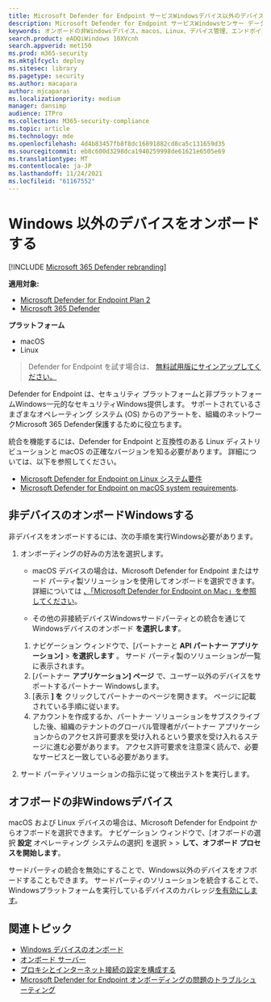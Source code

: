 ```yaml
---
title: Microsoft Defender for Endpoint サービスWindowsデバイス以外のデバイスをオンボードする
description: Microsoft Defender for Endpoint サービスWindowsセンサー データを送信できるよう、デバイス以外のデバイスを構成します。
keywords: オンボードの非Windowsデバイス、macos、Linux、デバイス管理、エンドポイント デバイス用 Microsoft Defender の構成
search.product: eADQiWindows 10XVcnh
search.appverid: met150
ms.prod: m365-security
ms.mktglfcycl: deploy
ms.sitesec: library
ms.pagetype: security
ms.author: macapara
author: mjcaparas
ms.localizationpriority: medium
manager: dansimp
audience: ITPro
ms.collection: M365-security-compliance
ms.topic: article
ms.technology: mde
ms.openlocfilehash: 4d4b83457fb8f8dc16891882cd8ca5c131659d35
ms.sourcegitcommit: eb8c600d3298dca1940259998de61621e6505e69
ms.translationtype: MT
ms.contentlocale: ja-JP
ms.lasthandoff: 11/24/2021
ms.locfileid: "61167552"
---
```

# <a name="onboard-non-windows-devices"></a>Windows 以外のデバイスをオンボードする

[!INCLUDE [Microsoft 365 Defender rebranding](../../includes/microsoft-defender.md)]


**適用対象:**
- [Microsoft Defender for Endpoint Plan 2](https://go.microsoft.com/fwlink/p/?linkid=2154037)
- [Microsoft 365 Defender](https://go.microsoft.com/fwlink/?linkid=2118804)

**プラットフォーム**
- macOS
- Linux

> Defender for Endpoint を試す場合は、 [無料試用版にサインアップしてください。](https://signup.microsoft.com/create-account/signup?products=7f379fee-c4f9-4278-b0a1-e4c8c2fcdf7e&ru=https://aka.ms/MDEp2OpenTrial?ocid=docs-wdatp-nonwindows-abovefoldlink)

Defender for Endpoint は、セキュリティ プラットフォームと非プラットフォームWindows一元的なセキュリティWindows提供します。 サポートされているさまざまなオペレーティング システム (OS) からのアラートを、組織のネットワークMicrosoft 365 Defender保護するために役立ちます。

統合を機能するには、Defender for Endpoint と互換性のある Linux ディストリビューションと macOS の正確なバージョンを知る必要があります。 詳細については、以下を参照してください。

- [Microsoft Defender for Endpoint on Linux システム要件](microsoft-defender-endpoint-linux.md#system-requirements)
- [Microsoft Defender for Endpoint on macOS system requirements](microsoft-defender-endpoint-mac.md#system-requirements).

## <a name="onboarding-non-windows-devices"></a>非デバイスのオンボードWindowsする

非デバイスをオンボードするには、次の手順を実行Windows必要があります。

1. オンボーディングの好みの方法を選択します。

   - macOS デバイスの場合は、Microsoft Defender for Endpoint またはサード パーティ製ソリューションを使用してオンボードを選択できます。 詳細については [、「Microsoft Defender for Endpoint on Mac」を参照してください](/microsoft-365/security/defender-endpoint/microsoft-defender-endpoint-mac)。

   - その他の非接続デバイスWindowsサードパーティとの統合を通じてWindowsデバイスのオンボード **を選択します**。
    1. ナビゲーション ウィンドウで、[パートナーと **API パートナー アプリケーション]** \> **を選択します** 。 サード パーティ製のソリューションが一覧に表示されます。
    2. [パートナー **アプリケーション] ページ** で、ユーザー以外のデバイスをサポートするパートナー Windowsします。
    3. [表示 **] を** クリックしてパートナーのページを開きます。 ページに記載されている手順に従います。
    4. アカウントを作成するか、パートナー ソリューションをサブスクライブした後、組織のテナントのグローバル管理者がパートナー アプリケーションからのアクセス許可要求を受け入れるという要求を受け入れるステージに進む必要があります。 アクセス許可要求を注意深く読んで、必要なサービスと一致している必要があります。

2. サード パーティソリューションの指示に従って検出テストを実行します。

## <a name="offboard-non-windows-devices"></a>オフボードの非Windowsデバイス

macOS および Linux デバイスの場合は、Microsoft Defender for Endpoint からオフボードを選択できます。 ナビゲーション ウィンドウで、[オフボードの選択 **設定** オペレーティング システムの選択] を選択 \>  \> **して、オフボード プロセスを開始します**。

サードパーティの統合を無効にすることで、Windows以外のデバイスをオフボードすることもできます。 サードパーティのソリューションを統合することで、Windowsプラットフォームを実行しているデバイスのカバレッジ[を有効にします](https://securitycenter.windows.com/interoperability/partners)。 

## <a name="related-topics"></a>関連トピック
- [Windows デバイスのオンボード](configure-endpoints.md)
- [オンボード サーバー](configure-server-endpoints.md)
- [プロキシとインターネット接続の設定を構成する](configure-proxy-internet.md)
- [Microsoft Defender for Endpoint オンボーディングの問題のトラブルシューティング](troubleshoot-onboarding.md)
